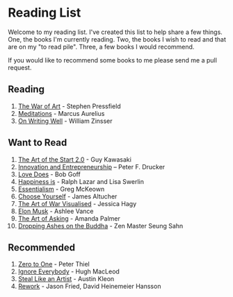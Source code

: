 # Reading List

Welcome to my reading list. I've created this list to help share a few things. One, the books I'm currently reading. Two, the books I wish to read and that are on my "to read pile". Three, a few books I would recommend.

If you would like to recommend some books to me please send me a pull request.

## Reading

1. [The War of Art](http://www.amazon.com/War-Art-Through-Creative-Battles/dp/1936891026) - Stephen Pressfield
2. [Meditations](http://www.amazon.com/Meditations-Thrift-Editions-Marcus-Aurelius/dp/048629823X) - Marcus Aurelius
3. [On Writing Well](http://www.amazon.com/Writing-Well-30th-Anniversary-Nonfiction/dp/0060891548) - William Zinsser

## Want to Read

1. [The Art of the Start 2.0](http://www.amazon.com/Art-Start-2-0-Time-Tested-Battle-Hardened/dp/1591847842) - Guy Kawasaki
1. [Innovation and Entrepreneurship](http://www.amazon.com/Innovation-Entrepreneurship-Peter-F-Drucker/dp/0060851139) – Peter F. Drucker
1. [Love Does](http://www.amazon.com/Love-Does-Discover-Secretly-Incredible/dp/1400203759) - Bob Goff
1. [Happiness is](http://www.amazon.com/Happiness-things-happy-about/dp/1452136009) - Ralph Lazar and Lisa Swerlin
1. [Essentialism](http://www.amazon.com/Essentialism-The-Disciplined-Pursuit-Less/dp/0804137382) - Greg McKeown
1. [Choose Yourself](http://www.amazon.com/Choose-Yourself-James-Altucher/dp/1490313370) - James Altucher
1. [The Art of War Visualised](http://www.amazon.com/Art-War-Visualized-Classic-Charts/dp/0761182381) - Jessica Hagy
1. [Elon Musk](http://www.amazon.com/Elon-Musk-SpaceX-Fantastic-Future/dp/0062301233) - Ashlee Vance
1. [The Art of Asking](http://www.amazon.com/The-Art-Asking-Learned-Worrying/dp/1455581089) - Amanda Palmer
1. [Dropping Ashes on the Buddha](http://www.amazon.com/Dropping-Ashes-Buddha-Teachings-Master/dp/0802130526) - Zen Master Seung Sahn

## Recommended

1. [Zero to One](http://www.amazon.com/Zero-One-Notes-Startups-Future/dp/0804139296) - Peter Thiel
1. [Ignore Everybody](http://www.amazon.com/Ignore-Everybody-Other-Keys-Creativity/dp/159184259X) - Hugh MacLeod
1. [Steal Like an Artist](http://www.amazon.com/Steal-Like-Artist-Things-Creative/dp/0761169253) - Austin Kleon
1. [Rework](http://www.amazon.com/Rework-Jason-Fried/dp/0307463745/) -  Jason Fried, David Heinemeier Hansson
